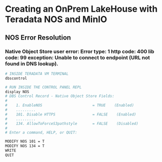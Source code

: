 # Creating an OnPrem LakeHouse with Teradata NOS and MinIO
## NOS Error Resolution
### Native Object Store user error: Error type: 1 http code: 400 lib code: 99 exception: Unable to connect to endpoint (URL not found in DNS lookup).
```sh
# INSIDE TERADATA VM TERMINAL
dbscontrol

# RUN INSIDE THE CONTROL PANEL REPL
display NOS
# DBS Control Record - Native Object Store Fields:
#
#    1. EnableNOS                       = TRUE    (Enabled)
#    .........
#    101. Disable HTTPS                 = FALSE    (Enabled)
#    .........
#    134. AllowToForceS3pathstyle       = FALSE    (Disabled)
#
# Enter a command, HELP, or QUIT:

MODIFY NOS 101 = T
MODIFY NOS 134 = T
WRITE
QUIT
```
